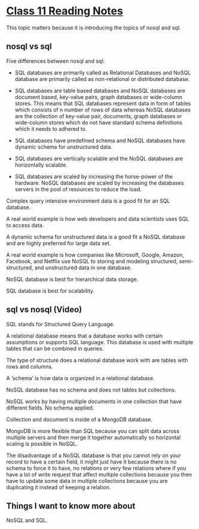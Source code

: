 # [Class 11 Reading Notes](https://github.com/snur206/reading-notes/blob/main/301/class11notes.md)

This topic matters because it is introducing the topics of nosql and sql.

## nosql vs sql

Five differences between nosql and sql:

- SQL databases are primarily called as Relational Databases and NoSQL database are primarily called as non-relational or distributed database.
 	  
- SQL databases are table based databases and NoSQL databases are document based, key-value pairs, graph databases or wide-column stores. This means that SQL databases represent data in form of tables which consists of n number of rows of data whereas NoSQL databases are the collection of key-value pair, documents, graph databases or wide-column stores which do not have standard schema definitions which it needs to adhered to.

- SQL databases have predefined schema and NoSQL databases have dynamic schema for unstructured data.

- SQL databases are vertically scalable and the NoSQL databases are horizontally scalable.

- SQL databases are scaled by increasing the horse-power of the hardware. NoSQL databases are scaled by increasing the databases servers in the pool of resources to reduce the load.

Complex query intensive environment data is a good fit for an SQL database.

A real world example is how web developers and data scientists uses SQL to access data.

A dynamic schema for unstructured data is a good fit a NoSQL database and are highly preferred for large data set.

A real world example is how companies like Microsoft, Google, Amazon, Facebook, and Netflix use NoSQL to storing and modeling structured, semi-structured, and unstructured data in one database. 

NoSQL database is best for hierarchical data storage.

SQL database is best for scalability.

## sql vs nosql (Video)

SQL stands for Structured Query Language.

A relational database means that a database works with certain assumptions or supports SQL language. This database is used with multiple tables that can be combined in queries.

The type of structure does a relational database work with are tables with rows and columns.

A ‘schema’ is how data is organized in a relational database.

NoSQL database has no schema and does not tables but collections.

NoSQL works by having multiple documents in one collection that  have different fields. No schema applied.

Collection and document is inside of a MongoDB database.

MongoDB is more flexible than SQL because you can split data across multiple servers and then merge it together automatically so horizontal scaling is possible in NoSQL.

The disadvantage of a NoSQL database is that you cannot rely on your record to have a certain field, it might just have it because there is no schema to force it to have, no relations or very few relations where if you have a lot of write request that affect multiple collections because you then have to update some data in multiple collections because you are duplicating it instead of keeping a relation.

## Things I want to know more about

NoSQL and SQL.
